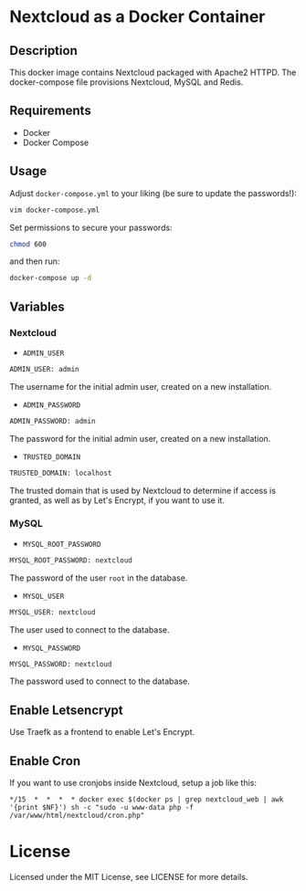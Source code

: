 # Nextcloud as a Docker Container

## Description

This docker image contains Nextcloud packaged with Apache2 HTTPD.
The docker-compose file provisions Nextcloud, MySQL and Redis.

## Requirements

* Docker
* Docker Compose

## Usage

Adjust `docker-compose.yml` to your liking (be sure to update the passwords!):

```bash
vim docker-compose.yml
```

Set permissions to secure your passwords:

```bash
chmod 600
```

and then run:

```bash
docker-compose up -d
```

## Variables

### Nextcloud

* `ADMIN_USER`

```bash
ADMIN_USER: admin
```

The username for the initial admin user, created on a new installation.

* `ADMIN_PASSWORD`

```bash
ADMIN_PASSWORD: admin
```

The password for the initial admin user, created on a new installation.

* `TRUSTED_DOMAIN`

```bash
TRUSTED_DOMAIN: localhost
```

The trusted domain that is used by Nextcloud to determine if access is granted, as well as by Let's Encrypt, if you want to use it.

### MySQL

* `MYSQL_ROOT_PASSWORD`

```bash
MYSQL_ROOT_PASSWORD: nextcloud
```

The password of the user `root` in the database.

* `MYSQL_USER`

```bash
MYSQL_USER: nextcloud
```

The user used to connect to the database.

* `MYSQL_PASSWORD`

```bash
MYSQL_PASSWORD: nextcloud
```

The password used to connect to the database.

## Enable Letsencrypt

Use Traefk as a frontend to enable Let's Encrypt.

## Enable Cron

If you want to use cronjobs inside Nextcloud, setup a job like this:

```cron
*/15  *  *  *  * docker exec $(docker ps | grep nextcloud_web | awk '{print $NF}') sh -c "sudo -u www-data php -f /var/www/html/nextcloud/cron.php"
```

# License

Licensed under the MIT License, see LICENSE for more details.
